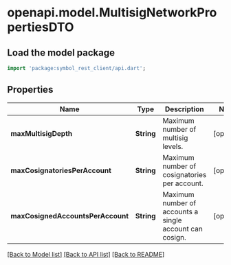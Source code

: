 # openapi.model.MultisigNetworkPropertiesDTO

## Load the model package
```dart
import 'package:symbol_rest_client/api.dart';
```

## Properties
Name | Type | Description | Notes
------------ | ------------- | ------------- | -------------
**maxMultisigDepth** | **String** | Maximum number of multisig levels. | [optional] 
**maxCosignatoriesPerAccount** | **String** | Maximum number of cosignatories per account. | [optional] 
**maxCosignedAccountsPerAccount** | **String** | Maximum number of accounts a single account can cosign. | [optional] 

[[Back to Model list]](../README.md#documentation-for-models) [[Back to API list]](../README.md#documentation-for-api-endpoints) [[Back to README]](../README.md)


